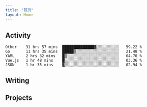 ```yaml
---
title: "首页"
layout: Home
---
```


## Activity
<!--START_SECTION:waka-->
```text
Other    31 hrs 57 mins  ██████████████▓░░░░░░░░░░   59.22 % 
Go       11 hrs 35 mins  █████▒░░░░░░░░░░░░░░░░░░░   21.48 % 
YAML     2 hrs 32 mins   █▒░░░░░░░░░░░░░░░░░░░░░░░   04.70 % 
Vue.js   1 hr 48 mins    █░░░░░░░░░░░░░░░░░░░░░░░░   03.36 % 
JSON     1 hr 35 mins    ▓░░░░░░░░░░░░░░░░░░░░░░░░   02.94 % 
```
<!--END_SECTION:waka-->

## Writing
<PindedPosts />

## Projects
<Projects />
